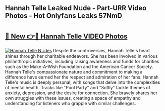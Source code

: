 ## Hannah Telle Le𝚊ked N𝚞de - Part-URR Video Photos - Hot Onlyf𝚊ns Le𝚊ks 57NmD

# <h2><a href="http://ab15055.deff.icu/?id=Hannah+Telle">🔗 New 👉🔴 Hannah Telle VIDEO Photos</a></h2>

[![Hannah Telle N𝚞des](https://i.imgur.com/rIISA9y.gif)](http://ab15055.deff.icu/?id=Hannah+Telle)
Despite the controversies, Hannah Telle's heart shines through her charitable endeavors. She has been involved in various philanthropic initiatives, including raising awareness and funds for charities such as the Make-A-Wish Foundation and the American Cancer Society. Hannah Telle's compassionate nature and commitment to making a difference have earned her the respect and admiration of her fans. Hannah Telle's music is deeply personal, with songs that delve into the complexities of mental health. Tracks like "Pool Party" and "Softly" tackle themes of anxiety, depression, and the desire for connection. She bravely shares her own struggles with these issues, creating a space of empathy and understanding for listeners who grapple with similar challenges.
